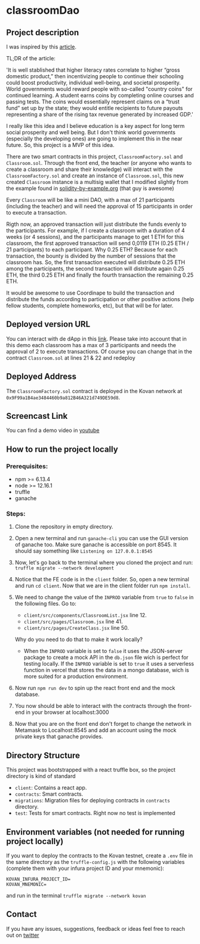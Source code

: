# classroomDao

## Project description

I was inspired by this [article](https://fortune.com/2020/12/15/crypto-country-coin-brian-brooks-comptroller-of-currency-learning-student-incentives/).

TL;DR of the article:

'It is well stablished that higher literacy rates correlate to higher “gross domestic product,” then incentivizing people to continue their schooling could boost productivity, individual well-being, and societal prosperity. World governments would reward people with so-called "country coins" for continued learning. A student earns coins by completing online courses and passing tests. The coins would essentially represent claims on a “trust fund” set up by the state; they would entitle recipients to future payouts representing a share of the rising tax revenue generated by increased GDP.'

I really like this idea and I believe education is a key aspect for long term social prosperity and well being. But I don't think world governments (especially the developing ones) are going to implement this in the near future. So, this project is a MVP of this idea.

There are two smart contracts in this project, `ClassroomFactory.sol` and `Classroom.sol`. Through the front end, the teacher (or anyone who wants to create a classroom and share their knowledge) will interact with the `ClassroomFactory.sol` and create an instance of `Classroom.sol`, this new created `Classroom` instance is a multisig wallet that I modified slightly from the example found in [solidity-by-example.org](https://solidity-by-example.org/app/multi-sig-wallet) (that guy is awesome)

Every `Classroom` will be like a mini DAO, with a max of 21 participants (including the teacher) and will need the approval of 15 participants in order to execute a transaction.

Rigth now, an approved transaction will just distribute the funds evenly to the participants. For example, if I create a classroom with a duration of 4 weeks (or 4 sessions), and the participants manage to get 1 ETH for this classroom, the first approved transaction will send 0,0119 ETH (0.25 ETH / 21 participants) to each participant. Why 0.25 ETH? Because for each transaction, the bounty is divided by the number of sessions that the classroom has. So, the first transaction executed will distribute 0.25 ETH among the participants, the second transaction will distribute again 0.25 ETH, the third 0.25 ETH and finally the fourth transaction the remaining 0.25 ETH.

It would be awesome to use Coordinape to build the transaction and distribute the funds according to participation or other positive actions (help fellow students, complete homeworks, etc), but that will be for later.

## Deployed version URL

You can interact with de dApp in this [link](https://classroom-dao.vercel.app/). Please take into account that in this demo each classroom has a max of 3 participants and needs the approval of 2 to execute transactions. Of course you can change that in the contract `Classroom.sol` at lines 21 & 22 and redeploy

## Deployed Address

The `ClassroomFactory.sol` contract is deployed in the Kovan network at `0x9F99a1B4ae3484460b9a812B46A321d749DE59d8`.

## Screencast Link

You can find a demo video in [youtube](https://youtu.be/e3_iF1Tlbkg)

## How to run the project locally

### Prerequisites:

- npm >= 6.13.4
- node >= 12.16.1
- truffle
- ganache

### Steps:

1. Clone the repository in empty directory.
2. Open a new terminal and run `ganache-cli` you can use the GUI version of ganache too. Make sure ganache is accessible on port 8545. It should say something like `Listening on 127.0.0.1:8545`
3. Now, let's go back to the terminal where you cloned the project and run: `truffle migrate --network development`
4. Notice that the FE code is in the `client` folder. So, open a new terminal and run `cd client`. Now that we are in the client folder run `npm install`.
5. We need to change the value of the `INPROD` variable from `true` to `false` in the following files. Go to:

   - `client/src/components/ClassroomList.jsx` line 12.
   - `client/src/pages/Classroom.jsx` line 41.
   - `client/src/pages/CreateClass.jsx` line 50.

   Why do you need to do that to make it work locally?

   - When the `INPROD` variable is set to `false` it uses the JSON-server package to create a mock API in the `db.json` file wich is perfect for testing locally.
     If the `INPROD` variable is set to `true` it uses a serverless function in vercel that stores the data in a mongo database, wich is more suited for a production environment.

6. Now run `npm run dev` to spin up the react front end and the mock database.
7. You now should be able to interact with the contracts through the front-end in your browser at localhost:3000
8. Now that you are on the front end don't forget to change the network in Metamask to Localhost:8545 and add an account using the mock private keys that ganache provides.

## Directory Structure

This project was bootstrapped with a react truffle box, so the project directory is kind of standard

- `client`: Contains a react app.
- `contracts`: Smart contracts.
- `migrations`: Migration files for deploying contracts in `contracts` directory.
- `test`: Tests for smart contracts. Right now no test is implemented

## Environment variables (not needed for running project locally)

If you want to deploy the contracts to the Kovan testnet, create a `.env` file in the same directory as the `truffle-config.js` with the following variables (complete them with your infura project ID and your mnemonic):

```
KOVAN_INFURA_PROJECT_ID=
KOVAN_MNEMONIC=
```

and run in the terminal `truffle migrate --network kovan`

## Contact

If you have any issues, suggestions, feedback or ideas feel free to reach out on [twitter](https://twitter.com/wildanvin)
